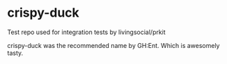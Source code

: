# crispy-duck
Test repo used for integration tests by livingsocial/prkit

crispy-duck was the recommended name by GH:Ent. Which is awesomely tasty.
